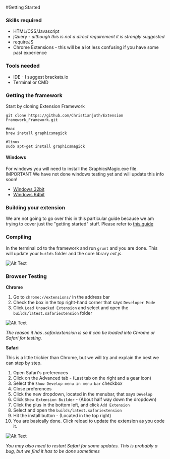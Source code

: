 #Getting Started

### Skills required
* HTML/CSS/Javascript
* jQuery - _although this is not a direct requirement it is strongly suggested_
* requireJS
* Chrome Extensions - this will be a lot less confusing if you have some past experience


### Tools needed
* IDE - I suggest brackats.io
* Terminal or CMD


### Getting the framework
Start by cloning Extension Framework
```shell
git clone https://github.com/Christianjuth/Extension Framework_Framework.git

#mac
brew install graphicsmagick

#linux
sudo apt-get install graphicsmagick
```

#### Windows
For windows you will need to install the GraphicsMagic.exe file. IMPORTANT We have not done windows testing yet and will update this info soon!
* [Windows 32bit](ftp://ftp.graphicsmagick.org/pub/GraphicsMagick/windows/GraphicsMagick-1.3.20-Q16-win32-dll.exe)
* [Windows 64bit](ftp://ftp.graphicsmagick.org/pub/GraphicsMagick/windows/GraphicsMagick-1.3.20-Q16-win64-dll.exe)

### Building your extension
We are not going to go over this in this particular guide because we am trying to cover just the "getting started" stuff. Please refer to [this guide](documentation/hello-world-extension)


### Compiling
In the terminal cd to the framework and run `grunt` and you are done. This will update your `builds` folder and the core library _ext.js_.

![Alt Text](http://code.ext-js.org/website/images/grunt-compile.png)


### Browser Testing
**Chrome**

1.  Go to `chrome://extensions/` in the address bar
2.  Check the box in the top right-hand corner that says `Developer Mode`
3.  Click `Load Unpacked Extension` and select and open the `builds/latest.safariextension` folder

![Alt Text](http://code.ext-js.org/website/images/chrome-load-extension.png)

_The reason it has .safariextension is so it can be loaded into Chrome or Safari for testing._

**Safari**

This is a little trickier than Chrome, but we will try and explain the best we can step by step.

1.  Open Safari's preferences
2.  Click on the Advanced tab - (Last tab on the right and a gear icon)
3.  Select the `Show Develop menu in menu bar` checkbox
4.  Close preferences
5.  Click the new dropdown, located in the menubar, that says `Develop`
6.  Click `Show Extension Builder` - (About half way down the dropdown)
7.  Click the plus in the bottom left, and click `Add Extension`
8.  Select and open the `builds/latest.safariextension`
9.  Hit the install  button - (Located in the top right)
10. You are basically done. Click reload to update the extension as you code it.

![Alt Text](http://code.ext-js.org/website/images/safari-load-extension.gif)

_You may also need to restart Safari for some updates. This is probably a bug, but we find it has to be done sometimes_
